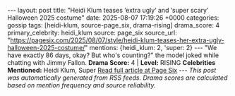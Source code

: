 --- layout: post title: "Heidi Klum teases ‘extra ugly’ and ‘super scary’ Halloween 2025 costume" date: 2025-08-07 17:19:26 +0000 categories: gossip tags: [heidi-klum, source-page_six, drama-rising] drama_score: 4 primary_celebrity: heidi_klum source: page_six source_url: "https://pagesix.com/2025/08/07/style/heidi-klum-teases-her-extra-ugly-halloween-2025-costume/" mentions: {heidi_klum: 2, 'super: 2} --- "We have exactly 86 days, okay? But who's counting?" the model joked while chatting with Jimmy Fallon. **Drama Score:** 4 | **Level:** RISING **Celebrities Mentioned:** Heidi Klum, Super [Read full article at Page Six](https://pagesix.com/2025/08/07/style/heidi-klum-teases-her-extra-ugly-halloween-2025-costume/) --- *This post was automatically generated from RSS feeds. Drama scores are calculated based on mention frequency and source reliability.*